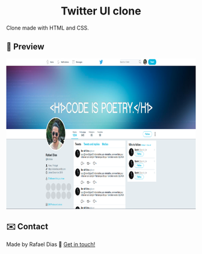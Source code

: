 <h1 align="center">
    Twitter UI clone
</h1>

 Clone made with HTML and CSS.

## :eyes: Preview

<a href="https://rafaeldias.surge.sh/">
<p align="center">
 <img alt="Demo"  height="400px" src="https://github.com/Rafsdias/twitter-UI-clone/blob/master/images/preview.png">
</p>
</a>






## :envelope: Contact

Made by Rafael Dias :wave: [Get in touch!](https://www.linkedin.com/in/rafaeldias6/)

